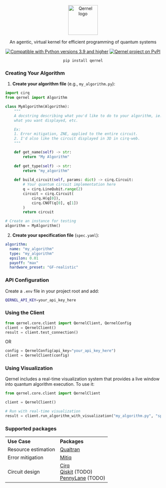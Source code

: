 <div align="center">
<img alt="Qernel logo" width="96px" src="https://www.dojoquantum.com/_next/image?url=%2Fquantum-computing.png&w=96&q=75">
<br>

An agentic, virtual kernel for efficient programming of quantum systems

[![Compatible with Python versions 3.9 and higher](https://img.shields.io/badge/Python-3.9+-6828b2.svg?style=flat-square&logo=python&logoColor=white)](https://www.python.org/downloads/)
[![Qernel project on PyPI](https://img.shields.io/pypi/v/qernel.svg?logo=python&logoColor=white&label=PyPI&style=flat-square&color=9d3bb8)](https://pypi.org/project/qernel)

`pip install qernel`
</div>

### Creating Your Algorithm

1. **Create your algorithm file** (e.g., `my_algorithm.py`):
```python
import cirq
from qernel import Algorithm

class MyAlgorithm(Algorithm):
    """
    A docstring describing what you'd like to do to your algorithm, ie. what error mitigation techniques, 
    what you want displayed, etc. 

    Ex:
    1. Error mitigation, ZNE, applied to the entire circuit.
    2. I'd also like the circuit displayed in 3D in cirq-web.
    """

    def get_name(self) -> str:
        return "My Algorithm"
    
    def get_type(self) -> str:
        return "my_algorithm"
    
    def build_circuit(self, params: dict) -> cirq.Circuit:
        # Your quantum circuit implementation here
        q = cirq.LineQubit.range(2)
        circuit = cirq.Circuit(
            cirq.H(q[0]),
            cirq.CNOT(q[0], q[1])
        )
        return circuit

# Create an instance for testing
algorithm = MyAlgorithm()
```

2. **Create your specification file** (`spec.yaml`):
```yaml
algorithm:
  name: "my_algorithm"
  type: "my_algorithm"
  epsilon: 0.01
  payoff: "max"
  hardware_preset: "GF-realistic"
```

### API Configuration

Create a `.env` file in your project root and add:

```bash
QERNEL_API_KEY=your_api_key_here
```

### Using the Client
```python
from qernel.core.client import QernelClient, QernelConfig
client = QernelClient()
result = client.test_connection()
```
OR

```python
config = QernelConfig(api_key="your_api_key_here")
client = QernelClient(config)
```

### Using Visualization

Qernel includes a real-time visualization system that provides a live window into quantum algorithm execution. To use it:

```python
from qernel.core.client import QernelClient

client = QernelClient()

# Run with real-time visualization
result = client.run_algorithm_with_visualization("my_algorithm.py", "spec.yaml")
```

### Supported packages

<div align="left">

<table>
<tr>
<th align="left">Use Case</th>
<th align="left">Packages</th>
</tr>
<tr>
<td>Resource estimation</td>
<td><a href="https://github.com/quantumlib/qualtran">Qualtran</a></td>
</tr>
<tr>
<td>Error mitigation</td>
<td><a href="https://github.com/unitaryfund/mitiq">Mitiq</a></td>
</tr>
<tr>
<td>Circuit design</td>
<td>
<a href="https://github.com/quantumlib/cirq">Cirq</a><br>
<a href="https://github.com/Qiskit/qiskit">Qiskit</a> (TODO)<br>
<a href="https://github.com/PennyLaneAI/pennylane">PennyLane</a> (TODO)
</td>
</tr>
</table>

</div>